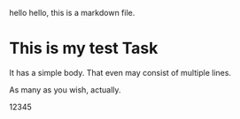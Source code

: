 hello hello, this is a markdown file. 

[//]: # (title)
# This is my test Task

[//]: # (body)


It has a simple body.
That even may consist of multiple lines.

As many as you wish, actually.

[//]: # (id)
12345
